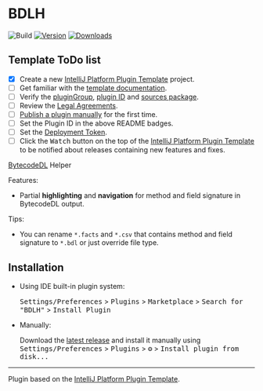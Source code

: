 # BDLH

![Build](https://github.com/ceclin/BDLH/workflows/Build/badge.svg)
[![Version](https://img.shields.io/jetbrains/plugin/v/18974.svg)](https://plugins.jetbrains.com/plugin/18974)
[![Downloads](https://img.shields.io/jetbrains/plugin/d/18974.svg)](https://plugins.jetbrains.com/plugin/18974)

## Template ToDo list
- [x] Create a new [IntelliJ Platform Plugin Template][template] project.
- [ ] Get familiar with the [template documentation][template].
- [ ] Verify the [pluginGroup](/gradle.properties), [plugin ID](/src/main/resources/META-INF/plugin.xml) and [sources package](/src/main/kotlin).
- [ ] Review the [Legal Agreements](https://plugins.jetbrains.com/docs/marketplace/legal-agreements.html).
- [ ] [Publish a plugin manually](https://plugins.jetbrains.com/docs/intellij/publishing-plugin.html?from=IJPluginTemplate) for the first time.
- [ ] Set the Plugin ID in the above README badges.
- [ ] Set the [Deployment Token](https://plugins.jetbrains.com/docs/marketplace/plugin-upload.html).
- [ ] Click the <kbd>Watch</kbd> button on the top of the [IntelliJ Platform Plugin Template][template] to be notified about releases containing new features and fixes.

<!-- Plugin description -->
[BytecodeDL](https://github.com/BytecodeDL/ByteCodeDL) Helper

Features:
- Partial **highlighting** and **navigation** for method and field signature in BytecodeDL output.

Tips:
- You can rename `*.facts` and `*.csv` that contains method and field signature to `*.bdl` or just override file type.
<!-- Plugin description end -->

## Installation

- Using IDE built-in plugin system:
  
  <kbd>Settings/Preferences</kbd> > <kbd>Plugins</kbd> > <kbd>Marketplace</kbd> > <kbd>Search for "BDLH"</kbd> >
  <kbd>Install Plugin</kbd>
  
- Manually:

  Download the [latest release](https://github.com/ceclin/BDLH/releases/latest) and install it manually using
  <kbd>Settings/Preferences</kbd> > <kbd>Plugins</kbd> > <kbd>⚙️</kbd> > <kbd>Install plugin from disk...</kbd>


---
Plugin based on the [IntelliJ Platform Plugin Template][template].

[template]: https://github.com/JetBrains/intellij-platform-plugin-template
